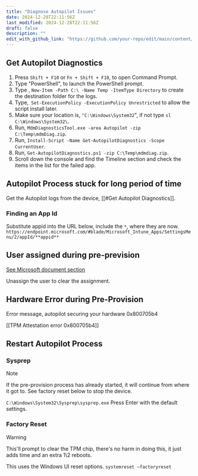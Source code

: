 ```yaml
---
title: "Diagnose Autopilot Issues"
date: 2024-12-28T22:11:56Z
last_modified: 2024-12-28T22:11:56Z
draft: false
description: ""
edit_with_github_link: "https://github.com/your-repo/edit/main/content/docs/DiagnoseAutopilotIssues.md"
---
```


## Get Autopilot Diagnostics

1. Press `Shift + F10` or  `Fn + Shift + F10`, to open Command Prompt.
2. Type "PowerShell", to launch the PowerShell prompt.
3. Type , `New-Item -Path C:\ -Name Temp -ItemType Directory` to create the destination folder for the logs.
4. Type,` Set-ExecutionPolicy -ExecutionPolicy Unrestricted` to allow the script install later.
5. Make sure your location is, `"C:\Windows\System32`", if not type  `sl C:\Windows\System32\`.
6. Run, `MdmDiagnosticsTool.exe -area Autopilot -zip C:\Temp\mdmDiag.zip`.
7. Run, `Install-Script -Name Get-AutopilotDiagnostics -Scope CurrentUser`.
8. Run, `Get-AutopilotDiagnostics.ps1 -zip C:\Temp\mdmdiag.zip`.
9. Scroll down the console and find the Timeline section and check the items in the list for the failed app.

## Autopilot Process stuck for long period of time

Get the Autopilot logs from the device, [[#Get Autopilot Diagnostics]].

### Finding an App Id

Substitute appid into the URL below, include the `*`, where they are now.
`https://endpoint.microsoft.com/#blade/Microsoft_Intune_Apps/SettingsMenu/2/appId/**appid**`

## User assigned during pre-prevision

[See Microsoft document section](https://learn.microsoft.com/en-us/autopilot/tutorial/user-driven/hybrid-azure-ad-join-assign-device-to-user#assign-autopilot-device-to-a-user-optional)

Unassign the user to clear the assignment.

## Hardware Error during Pre-Provision

Error message, autopilot securing your hardware 0x800705b4

[[TPM Attestation error 0x800705b4]]

## Restart Autopilot Process

### Sysprep

>[!NOTE]
>If the pre-provision process has already started, it will continue from where it got to. See factory reset below to stop the device.

`C:\Windows\System32\Sysprep\sysprep.exe`
Press Enter with the default settings.

### Factory Reset

>[!WARNING]
>This'll prompt to clear the TPM chip, there's no harm in doing this, it just adds time and an extra 1\2 reboots.

This uses the Windows UI reset options.
`systemreset –factoryreset`
